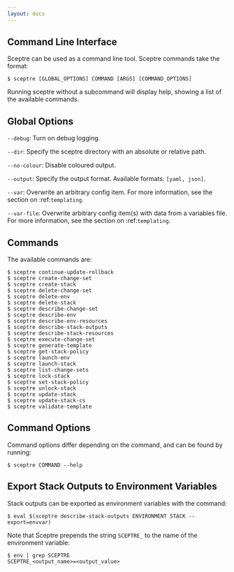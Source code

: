 ```yaml
---
layout: docs
---
```


## Command Line Interface

Sceptre can be used as a command line tool. Sceptre commands take the format:

```
$ sceptre [GLOBAL_OPTIONS] COMMAND [ARGS] [COMMAND_OPTIONS]
```

Running sceptre without a subcommand will display help, showing a list of the available commands.

## Global Options

`--debug`: Turn on debug logging.

`--dir`: Specify the sceptre directory with an absolute or relative path.

`--no-colour`: Disable coloured output.

`--output`: Specify the output format. Available formats: `[yaml, json]`.

`--var`: Overwrite an arbitrary config item. For more information, see the section on :ref:`templating`.

`--var-file`: Overwrite arbitrary config item(s) with data from a variables file. For more information, see the section on :ref:`templating`.


## Commands

The available commands are:

```
$ sceptre continue-update-rollback
$ sceptre create-change-set
$ sceptre create-stack
$ sceptre delete-change-set
$ sceptre delete-env
$ sceptre delete-stack
$ sceptre describe-change-set
$ sceptre describe-env
$ sceptre describe-env-resources
$ sceptre describe-stack-outputs
$ sceptre describe-stack-resources
$ sceptre execute-change-set
$ sceptre generate-template
$ sceptre get-stack-policy
$ sceptre launch-env
$ sceptre launch-stack
$ sceptre list-change-sets
$ sceptre lock-stack
$ sceptre set-stack-policy
$ sceptre unlock-stack
$ sceptre update-stack
$ sceptre update-stack-cs
$ sceptre validate-template
```


## Command Options

Command options differ depending on the command, and can be found by running:

```
$ sceptre COMMAND --help
```


## Export Stack Outputs to Environment Variables

Stack outputs can be exported as environment variables with the command:

```shell
$ eval $(sceptre describe-stack-outputs ENVIRONMENT STACK --export=envvar)
```

Note that Sceptre prepends the string `SCEPTRE_` to the name of the environment variable:

```shell
$ env | grep SCEPTRE
SCEPTRE_<output_name>=<output_value>
```
